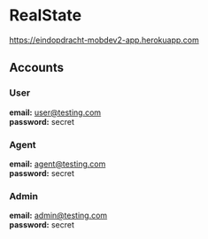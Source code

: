 # RealState

https://eindopdracht-mobdev2-app.herokuapp.com

## Accounts

### User

**email:** user@testing.com\
**password:** secret


### Agent

**email:** agent@testing.com\
**password:** secret


### Admin

**email:** admin@testing.com\
**password:** secret

